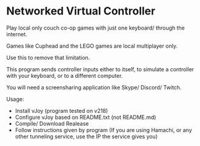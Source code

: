 # Networked Virtual Controller

Play local only couch co-op games with just one keyboard/ through the internet.

Games like Cuphead and the LEGO games are local multiplayer only.

Use this to remove that limitation.

This program sends controller inputs either to itself, to simulate a controller with your keyboard, or to a different computer.

You will need a screensharing application like Skype/ Discord/ Twitch.

Usage:
- Install vJoy (program tested on v218)
- Configure vJoy based on README.txt (not README.md)
- Compile/ Download Realease
- Follow instructions given by program (If you are using Hamachi, or any other tunneling service, use the IP the service gives you)
